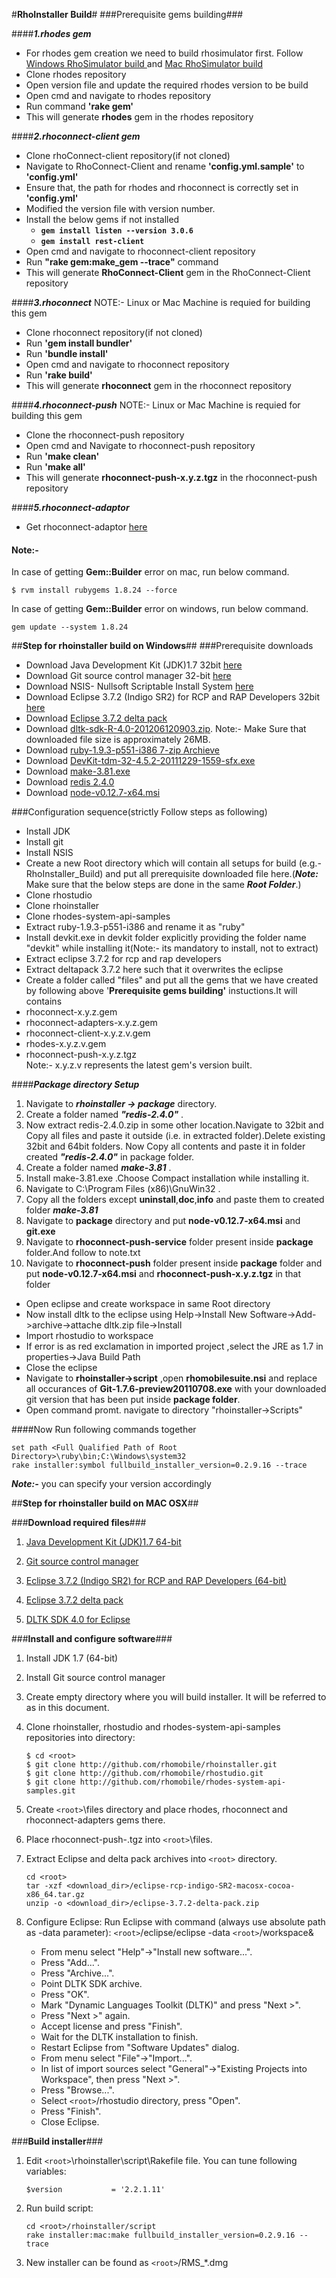 #**RhoInstaller Build**#
###Prerequisite gems building###

####***1.rhodes gem***
 - For rhodes gem creation we need to build rhosimulator first. Follow [Windows RhoSimulator build ](https://github.com/rhomobile/rhodes/blob/master/doc/oss/RhoSimulator_Installation_And_Build_Guidelines_For_Windows_Desktop.md) and [Mac RhoSimulator build](https://github.com/rhomobile/rhodes/blob/master/doc/oss/RhoSimulator_Installation_And_Build_Guidelines_For_Mac_Machine.md)
 - Clone rhodes repository
 - Open version file and update the required rhodes version to be build
 - Open cmd and navigate to rhodes repository
 - Run command **'rake gem'**
 - This will generate **rhodes** gem in the rhodes repository
 
####***2.rhoconnect-client gem***
 - Clone rhoConnect-client repository(if not cloned) 
 - Navigate to  RhoConnect-Client and rename **'config.yml.sample'** to **'config.yml'** 
 - Ensure that, the path for rhodes and rhoconnect is correctly set in **'config.yml'** 
 - Modified the version file with version number.
 - Install the below gems if not installed
    - **```gem install listen --version 3.0.6```**  
    - **```gem install rest-client```** 
 - Open cmd and navigate to rhoconnect-client repository
 - Run  **"rake gem:make_gem --trace"** command
 - This will generate **RhoConnect-Client** gem in the RhoConnect-Client repository

####***3.rhoconnect***
 NOTE:- Linux or Mac Machine is requied for building this gem
 - Clone rhoconnect repository(if not cloned) 
 - Run **'gem install bundler'**
 - Run **'bundle install'**
 - Open cmd and navigate to rhoconnect repository
 - Run **'rake build'**
 - This will generate **rhoconnect** gem in the rhoconnect repository

####***4.rhoconnect-push***
 NOTE:- Linux or Mac Machine is requied for building this gem
 - Clone the rhoconnect-push repository
 - Open cmd and Navigate to rhoconnect-push repository
 - Run **'make clean'**
 - Run **'make all'**
 - This will generate **rhoconnect-push-x.y.z.tgz** in the rhoconnect-push repository
 
####***5.rhoconnect-adaptor***
 - Get rhoconnect-adaptor [here](https://rubygems.org/gems/rhoconnect-adapters) 
 
#### Note:- 
 In case of getting **Gem::Builder** error on mac, run below command.

	$ rvm install rubygems 1.8.24 --force
	
In case of getting **Gem::Builder** error on windows, run below command.

    gem update --system 1.8.24	

##**Step for rhoinstaller build on Windows**##
###Prerequisite downloads
- Download Java Development Kit (JDK)1.7  32bit [here](http://www.oracle.com/technetwork/java/javase/downloads/jdk7-downloads-1880260.html)
- Download Git source control manager 32-bit [here](https://git-scm.com/downloads)
- Download NSIS- Nullsoft Scriptable Install System [here](https://sourceforge.net/projects/nsis/)
- Download Eclipse 3.7.2 (Indigo SR2) for RCP and RAP Developers 32bit [here](http://www.eclipse.org/downloads/packages/eclipse-rcp-and-rap-developers/indigosr2)
- Download [Eclipse 3.7.2 delta pack](http://archive.eclipse.org/eclipse/downloads/drops/R-3.7.2-201202080800/download.php?dropFile=eclipse-3.7.2-delta-pack.zip)  
- Download [dltk-sdk-R-4.0-201206120903.zip](http://ftp.halifax.rwth-aachen.de/eclipse/technology/dltk/downloads/drops/R4.0/R-4.0-201206120903/dltk-sdk-R-4.0-201206120903.zip). Note:- Make Sure that downloaded file size is approximately 26MB.
- Download [ruby-1.9.3-p551-i386 7-zip Archieve](http://rubyinstaller.org/downloads/archives)
- Download [DevKit-tdm-32-4.5.2-20111229-1559-sfx.exe](http://rubyinstaller.org/downloads/)
- Download [make-3.81.exe](https://sourceforge.net/projects/gnuwin32/files/make/3.81/)
- Download [redis 2.4.0](https://github.com/dmajkic/redis/downloads)
- Download [node-v0.12.7-x64.msi](https://www.google.com.sg/url?sa=t&rct=j&q=&esrc=s&source=web&cd=1&ved=0ahUKEwiJ06607cfLAhUPGo4KHdWDA2EQFggaMAA&url=https%3A%2F%2Fnodejs.org%2Fdist%2Fv0.12.7%2Fx64%2Fnode-v0.12.7-x64.msi&usg=AFQjCNHLrLfg9EeCEucn2BAOcUa9RjTl_w&sig2=4MuRzgQAlyM1JvsrhqKZRg&bvm=bv.117218890,d.c2E&cad=rja)

###Configuration sequence(strictly Follow steps as following)
- Install JDK
- Install git
- Install NSIS
- Create a new Root directory which will contain all setups for build (e.g.-RhoInstaller_Build) and put all prerequisite downloaded file here.(***Note:*** Make sure that the below steps are done in the same ***Root Folder***.)
- Clone rhostudio
- Clone rhoinstaller
- Clone rhodes-system-api-samples
- Extract ruby-1.9.3-p551-i386 and rename it as "ruby" 
- Install devkit.exe in devkit folder explicitly providing the folder name "devkit" while installing it(Note:- its mandatory to install, not to extract)
- Extract eclipse 3.7.2 for rcp and rap developers
- Extract deltapack 3.7.2 here such that it overwrites the eclipse
- Create a folder called "files" and put all the gems that we have created by following above '**Prerequisite gems building'** instuctions.It will contains 
 - rhoconnect-x.y.z.gem
 - rhoconnect-adapters-x.y.z.gem
 - rhoconnect-client-x.y.z.v.gem
 - rhodes-x.y.z.v.gem
 - rhoconnect-push-x.y.z.tgz<br/>
Note:- x.y.z.v represents the latest gem's version built. 

####***Package directory Setup***
 1. Navigate to ***rhoinstaller -> package*** directory.
 2. Create a folder named ***"redis-2.4.0"*** .
 3. Now extract redis-2.4.0.zip in some other location.Navigate to 32bit and Copy all files and paste it outside (i.e. in extracted folder).Delete existing 32bit and 64bit folders. Now Copy all contents and paste it in folder created ***"redis-2.4.0"*** in package folder.
 4. Create a folder named ***make-3.81*** .
 5. Install make-3.81.exe .Choose Compact installation while installing it.
 6. Navigate to C:\Program Files (x86)\GnuWin32 .
 7. Copy all the folders except **uninstall**,**doc**,**info** and paste them to created folder ***make-3.81***
 8. Navigate to **package** directory and put **node-v0.12.7-x64.msi** and **git.exe**
 9. Navigate to **rhoconnect-push-service** folder present inside **package** folder.And follow to note.txt
 10. Navigate to **rhoconnect-push** folder present inside **package** folder and put **node-v0.12.7-x64.msi** and **rhoconnect-push-x.y.z.tgz** in that folder
 
- Open eclipse and create workspace in same Root directory
- Now install dltk to the eclipse using Help->Install New Software->Add->archive->attache dltk.zip file->Install
- Import rhostudio to workspace
- If error is as red exclamation in imported project ,select the JRE as 1.7 in properties->Java Build Path
- Close the eclipse
- Navigate to **rhoinstaller->script** ,open **rhomobilesuite.nsi** and replace all occurances of **Git-1.7.6-preview20110708.exe** with your downloaded git version that has been put inside **package folder**. 
- Open command promt. navigate to directory "rhoinstaller->Scripts"

####Now Run following commands together

    set path <Full Qualified Path of Root Directory>\ruby\bin;C:\Windows\system32
    rake installer:symbol fullbuild_installer_version=0.2.9.16 --trace
   
***Note:-*** you can specify your version accordingly    
 
##**Step for rhoinstaller build on MAC OSX**##

###**Download required files**###

1. [Java Development Kit (JDK)1.7  64-bit ](http://www.oracle.com/technetwork/java/javase/downloads/jdk7-downloads-1880260.html)

2. [Git source control manager](https://git-scm.com/downloads) 

3. [Eclipse 3.7.2 (Indigo SR2) for RCP and RAP Developers (64-bit)](http://mirror.tspu.ru/eclipse/technology/epp/downloads/release/indigo/SR2/eclipse-rcp-indigo-SR2-macosx-cocoa-x86_64.tar.gz)

4. [Eclipse 3.7.2 delta pack](http://archive.eclipse.org/eclipse/downloads/drops/R-3.7.2-201202080800/download.php?dropFile=eclipse-3.7.2-delta-pack.zip)

5. [DLTK SDK 4.0 for Eclipse](http://ftp.halifax.rwth-aachen.de/eclipse/technology/dltk/downloads/drops/R4.0/R-4.0-201206120903/dltk-sdk-R-4.0-201206120903.zip)

###**Install and configure software**###

1. Install JDK 1.7 (64-bit)

2. Install Git source control manager

3. Create empty directory where you will build installer. It will be referred to as <root> in this document.

4. Clone rhoinstaller, rhostudio and rhodes-system-api-samples repositories into <root> directory:

    ```
    $ cd <root>
    $ git clone http://github.com/rhomobile/rhoinstaller.git
    $ git clone http://github.com/rhomobile/rhostudio.git
    $ git clone http://github.com/rhomobile/rhodes-system-api-samples.git
    ```
5. Create ``` <root> ```\files directory and place rhodes, rhoconnect and rhoconnect-adapters gems there.

6. Place rhoconnect-push-<version>.tgz into ``` <root> ```\files.

7. Extract Eclipse and delta pack archives into ``` <root> ``` directory.
    
    ```
    cd <root>
    tar -xzf <download_dir>/eclipse-rcp-indigo-SR2-macosx-cocoa-x86_64.tar.gz
    unzip -o <download_dir>/eclipse-3.7.2-delta-pack.zip
    ```
    
8. Configure Eclipse:
    Run Eclipse with command (always use absolute path as -data parameter):
    ``` <root> ```/eclipse/eclipse -data ``` <root> ```/workspace&
    

    - From menu select "Help"->"Install new software...".
    - Press "Add...".
    - Press "Archive...".
    - Point DLTK SDK archive.
    - Press "OK".
    - Mark "Dynamic Languages Toolkit (DLTK)" and press "Next >".
    - Press "Next >" again.
    - Accept license and press "Finish".
    - Wait for the DLTK installation to finish.
    - Restart Eclipse from "Software Updates" dialog.
    - From menu select "File"->"Import...".
    - In list of import sources select "General"->"Existing Projects into Workspace", then press "Next >".
    - Press "Browse...".
    - Select ``` <root> ```/rhostudio directory, press "Open".
    - Press "Finish".
    - Close Eclipse.
    
###**Build installer**###

1. Edit ``` <root> ```\rhoinstaller\script\Rakefile file. You can tune following variables:
    ```
    $version           = '2.2.1.11'
    ```
2. Run build script:

    ```
    cd <root>/rhoinstaller/script
    rake installer:mac:make fullbuild_installer_version=0.2.9.16 --trace
    ```
3. New installer can be found as ``` <root> ```/RMS_*.dmg
